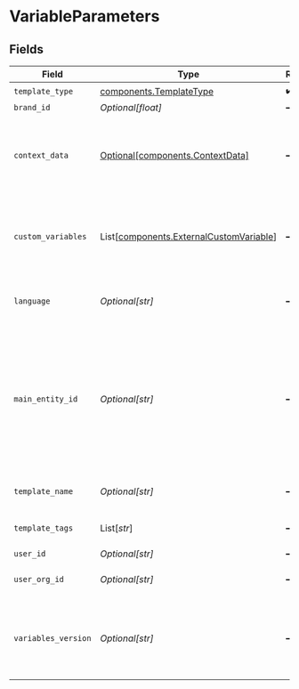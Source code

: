 # VariableParameters


## Fields

| Field                                                                                                                                   | Type                                                                                                                                    | Required                                                                                                                                | Description                                                                                                                             | Example                                                                                                                                 |
| --------------------------------------------------------------------------------------------------------------------------------------- | --------------------------------------------------------------------------------------------------------------------------------------- | --------------------------------------------------------------------------------------------------------------------------------------- | --------------------------------------------------------------------------------------------------------------------------------------- | --------------------------------------------------------------------------------------------------------------------------------------- |
| `template_type`                                                                                                                         | [components.TemplateType](../../models/components/templatetype.md)                                                                      | :heavy_check_mark:                                                                                                                      | N/A                                                                                                                                     |                                                                                                                                         |
| `brand_id`                                                                                                                              | *Optional[float]*                                                                                                                       | :heavy_minus_sign:                                                                                                                      | Brand ID                                                                                                                                | 123451                                                                                                                                  |
| `context_data`                                                                                                                          | [Optional[components.ContextData]](../../models/components/contextdata.md)                                                              | :heavy_minus_sign:                                                                                                                      | If context data is avaialble, this data will be used for variable replace.                                                              |                                                                                                                                         |
| `custom_variables`                                                                                                                      | List[[components.ExternalCustomVariable](../../models/components/externalcustomvariable.md)]                                            | :heavy_minus_sign:                                                                                                                      | Custom variables with specified values form other services.                                                                             |                                                                                                                                         |
| `language`                                                                                                                              | *Optional[str]*                                                                                                                         | :heavy_minus_sign:                                                                                                                      | 2-letter language code (ISO 639-1)                                                                                                      |                                                                                                                                         |
| `main_entity_id`                                                                                                                        | *Optional[str]*                                                                                                                         | :heavy_minus_sign:                                                                                                                      | The main entity ID. Use main entity in order to use the variable without schema slug prefix - or just pass directly to other object ID. | 63753437-c9e2-4e83-82bb-b1c666514561                                                                                                    |
| `template_name`                                                                                                                         | *Optional[str]*                                                                                                                         | :heavy_minus_sign:                                                                                                                      | The name of email template                                                                                                              |                                                                                                                                         |
| `template_tags`                                                                                                                         | List[*str*]                                                                                                                             | :heavy_minus_sign:                                                                                                                      | The tags of email template                                                                                                              |                                                                                                                                         |
| `user_id`                                                                                                                               | *Optional[str]*                                                                                                                         | :heavy_minus_sign:                                                                                                                      | User ID                                                                                                                                 | 50001                                                                                                                                   |
| `user_org_id`                                                                                                                           | *Optional[str]*                                                                                                                         | :heavy_minus_sign:                                                                                                                      | Organization ID of the user                                                                                                             | 729224                                                                                                                                  |
| `variables_version`                                                                                                                     | *Optional[str]*                                                                                                                         | :heavy_minus_sign:                                                                                                                      | The version of the variables syntax supported. Default is 1.0                                                                           | 2                                                                                                                                       |